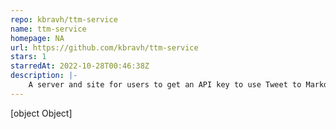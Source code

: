 ```yaml
---
repo: kbravh/ttm-service
name: ttm-service
homepage: NA
url: https://github.com/kbravh/ttm-service
stars: 1
starredAt: 2022-10-28T00:46:38Z
description: |-
    A server and site for users to get an API key to use Tweet to Markdown without needing a bearer token.
---
```


[object Object]
